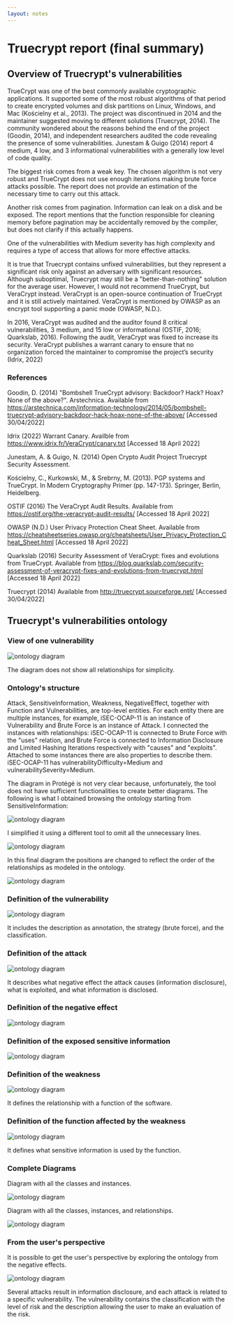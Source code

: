 ```yaml
---
layout: notes
---
```

# Truecrypt report (final summary)

## Overview of Truecrypt's vulnerabilities

TrueCrypt was one of the best commonly available cryptographic applications. It supported some of the most robust algorithms of that period to create encrypted volumes and disk partitions on Linux, Windows, and Mac (Kościelny et al., 2013). The project was discontinued in 2014 and the maintainer suggested moving to different solutions (Truecrypt, 2014). The community wondered about the reasons behind the end of the project (Goodin, 2014), and independent researchers audited the code revealing the presence of some vulnerabilities. Junestam & Guigo (2014) report 4 medium, 4 low, and 3 informational vulnerabilities with a generally low level of code quality.

The biggest risk comes from a weak key. The chosen algorithm is not very robust and TrueCrypt does not use enough iterations making brute force attacks possible. The report does not provide an estimation of the necessary time to carry out this attack.

Another risk comes from pagination. Information can leak on a disk and be exposed. The report mentions that the function responsible for cleaning memory before pagination may be accidentally removed by the compiler, but does not clarify if this actually happens.

One of the vulnerabilities with Medium severity has high complexity and requires a type of access that allows for more effective attacks.

It is true that Truecrypt contains unfixed vulnerabilities, but they represent a significant risk only against an adversary with significant resources. Although suboptimal, Truecrypt may still be a "better-than-nothing" solution for the average user. However, I would not recommend TrueCrypt, but VeraCrypt instead. VeraCrypt is an open-source continuation of TrueCrypt and it is still actively maintained. VeraCrypt is mentioned by OWASP as an encrypt tool supporting a panic mode (OWASP, N.D.).

In 2016, VeraCrypt was audited and the auditor found 8 critical vulnerabilities, 3 medium, and 15 low or informational (OSTIF, 2016; Quarkslab, 2016). Following the audit, VeraCrypt was fixed to increase its security. VeraCrypt publishes a warrant canary to ensure that no organization forced the maintainer to compromise the project’s security (Idrix, 2022)

### References

Goodin, D. (2014) "Bombshell TrueCrypt advisory: Backdoor? Hack? Hoax? None of the above?". Arstechnica. Available from https://arstechnica.com/information-technology/2014/05/bombshell-truecrypt-advisory-backdoor-hack-hoax-none-of-the-above/ [Accessed 30/04/2022]

Idrix (2022) Warrant Canary. Availble from https://www.idrix.fr/VeraCrypt/canary.txt [Accessed 18 April 2022]

Junestam, A. & Guigo, N. (2014) Open Crypto Audit Project Truecrypt Security Assessment.

Kościelny, C., Kurkowski, M., & Srebrny, M. (2013). PGP systems and TrueCrypt. In Modern Cryptography Primer (pp. 147-173). Springer, Berlin, Heidelberg.

OSTIF (2016) The VeraCrypt Audit Results. Available from https://ostif.org/the-veracrypt-audit-results/ [Accessed 18 April 2022]

OWASP (N.D.) User Privacy Protection Cheat Sheet. Available from https://cheatsheetseries.owasp.org/cheatsheets/User_Privacy_Protection_Cheat_Sheet.html [Accessed 18 April 2022]

Quarkslab (2016) Security Assessment of VeraCrypt: fixes and evolutions from TrueCrypt. Available from https://blog.quarkslab.com/security-assessment-of-veracrypt-fixes-and-evolutions-from-truecrypt.html [Accessed 18 April 2022]

Truecrypt (2014) Available from http://truecrypt.sourceforge.net/ [Accessed 30/04/2022]

## Truecrypt's vulnerabilities ontology

### View of one vulnerability

<img src="truecrypt_diagram.png" alt="ontology diagram" class="img-responsive"/>

The diagram does not show all relationships for simplicity.

### Ontology's structure

Attack, SensitiveInformation, Weakness, NegativeEffect, together with Function and Vulnerabilities, are top-level entities. For each entity there are multiple instances, for example, iSEC-OCAP-11 is an instance of Vulnerability and Brute Force is an instance of Attack. I connected the instances with relationships: iSEC-OCAP-11 is connected to Brute Force with the "uses" relation, and Brute Force is connected to Information Disclosure and Limited Hashing Iterations respectively with "causes" and "exploits". Attached to some instances there are also properties to describe them. iSEC-OCAP-11 has vulnerabilityDifficulty=Medium and vulnerabilitySeverity=Medium.

The diagram in Protégé is not very clear because, unfortunately, the tool does not have sufficient functionalities to create better diagrams. The following is what I obtained browsing the ontology starting from SensitiveInformation:

<img src="truecrypt-progege-1-drawio.png" alt="ontology diagram" class="img-responsive"/>

I simplified it using a different tool to omit all the unnecessary lines.

<img src="truecrypt-protege-2-drawio.png" alt="ontology diagram" class="img-responsive"/>

In this final diagram the positions are changed to reflect the order of the relationships as modeled in the ontology.

<img src="truecrypt-progege-3-drawio.png" alt="ontology diagram" class="img-responsive"/>

### Definition of the vulnerability

<img src="truecrypt_vulnerability.png" alt="ontology diagram" class="img-responsive"/>

It includes the description as annotation, the strategy (brute force), and the classification.

### Definition of the attack

<img src="truecrypt_attack.png" alt="ontology diagram" class="img-responsive"/>

It describes what negative effect the attack causes (information disclosure), what is exploited, and what information is disclosed.

### Definition of the negative effect

<img src="truecrypt_negative.png" alt="ontology diagram" class="img-responsive"/>

### Definition of the exposed sensitive information

<img src="truecrypt_sensitive.png" alt="ontology diagram" class="img-responsive"/>

### Definition of the weakness

<img src="truecrypt_weakness.png" alt="ontology diagram" class="img-responsive"/>

It defines the relationship with a function of the software.

### Definition of the function affected by the weakness

<img src="truecrypt_function.png" alt="ontology diagram" class="img-responsive"/>

It defines what sensitive information is used by the function.

### Complete Diagrams

Diagram with all the classes and instances.

<img src="truecrypt_all.png" alt="ontology diagram" class="img-responsive"/>

Diagram with all the classes, instances, and relationships.

<img src="truecrypt_complete.png" alt="ontology diagram" class="img-responsive"/>

### From the user's perspective

It is possible to get the user's perspective by exploring the ontology from the negative effects.

<img src="truecrypt_user.png" alt="ontology diagram" class="img-responsive"/>

Several attacks result in information disclosure, and each attack is related to a specific vulnerability. The vulnerability contains the classification with the level of risk and the description allowing the user to make an evaluation of the risk.
